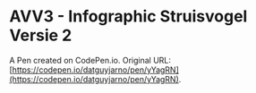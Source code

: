 # AVV3 - Infographic Struisvogel Versie 2

A Pen created on CodePen.io. Original URL: [https://codepen.io/datguyjarno/pen/yYagRN](https://codepen.io/datguyjarno/pen/yYagRN).


